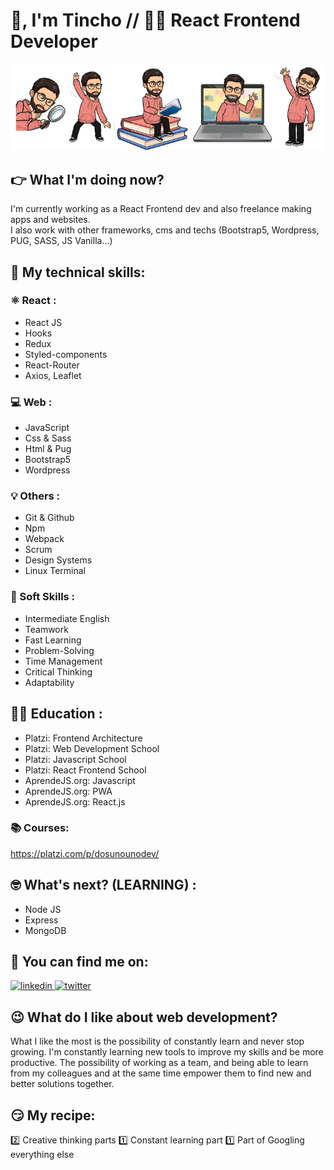 # 👋, I'm Tincho // 👨‍💻 React Frontend Developer
![Header](/githubheader.png)
## 👉 What I'm doing now?
I'm currently working as a React Frontend dev and also freelance making apps and websites. <br/>I also work with other frameworks, cms and techs (Bootstrap5, Wordpress, PUG, SASS, JS Vanilla...)

## 🤖 My technical skills:
### ⚛️ React :
- React JS 
- Hooks
- Redux
- Styled-components
- React-Router
- Axios, Leaflet
### 💻 Web : 
- JavaScript
- Css & Sass
- Html & Pug
- Bootstrap5
- Wordpress
### 💡 Others :
- Git & Github
- Npm
- Webpack
- Scrum
- Design Systems
- Linux Terminal
### 🕺 Soft Skills :
- Intermediate English
- Teamwork
- Fast Learning
- Problem-Solving
- Time Management
- Critical Thinking
- Adaptability

## 👨‍🏫 Education :
- Platzi: Frontend Architecture
- Platzi: Web Development School
- Platzi: Javascript School
- Platzi: React Frontend School
- AprendeJS.org: Javascript
- AprendeJS.org: PWA
- AprendeJS.org: React.js
### 📚 Courses: 
https://platzi.com/p/dosunounodev/

## 🤓 What's next? (LEARNING) :
- Node JS
- Express
- MongoDB

## 🤟 You can find me on:
  <a href="https://www.linkedin.com/in/dosunounodev" target="blank">
    <img src='https://cdn.jsdelivr.net/npm/simple-icons@3.0.1/icons/linkedin.svg' alt='linkedin' height='32'> 
  </a>
  
  <a href="https://twitter.com/dosunounodev" target="blank">
    <img src='https://cdn.jsdelivr.net/npm/simple-icons@3.0.1/icons/twitter.svg' alt='twitter' alt='twitter' height='32'> 
  </a>
</p>

## 😉 What do I like about web development?
What I like the most is the possibility of constantly learn and never stop growing.
I'm constantly learning new tools to improve my skills and be more productive.
The possibility of working as a team, and being able to learn from my colleagues and at the same time empower them to find new and better solutions together.

## 😏 My recipe:
2️⃣ Creative thinking parts
1️⃣ Constant learning part
1️⃣ Part of Googling everything else 
